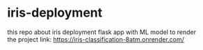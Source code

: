# iris-deployment
this repo about iris deployment flask app with ML model to render                                   
the project link: https://iris-classification-8atm.onrender.com/
